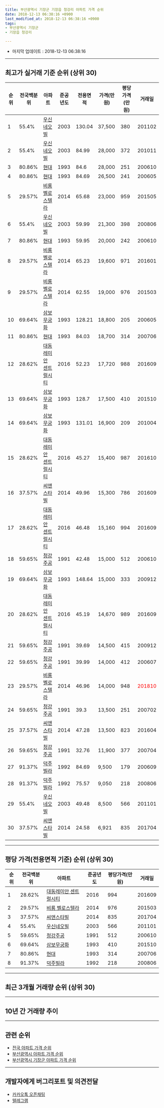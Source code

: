 ```yaml
---
title: 부산광역시 기장군 기장읍 청강리 아파트 가격 순위
date: 2018-12-13 06:38:16 +0900
last_modified_at: 2018-12-13 06:38:16 +0900
tags:
- 부산광역시 기장군
- 기장읍 청강리

---
```


* 마지막 업데이트 : 2018-12-13 06:38:16

---

## 최고가 실거래 기준 순위 (상위 30)


|순위|전국백분위|아파트|준공년도|전용면적|가격(만원)|평당가격(만원)|거래일|
|---|---|---|---|---|---|---|---|
|1|55.4%|[우신네오빌](https://search.naver.com/search.naver?query=%EB%B6%80%EC%82%B0%EA%B4%91%EC%97%AD%EC%8B%9C+%EA%B8%B0%EC%9E%A5%EA%B5%B0+%EA%B8%B0%EC%9E%A5%EC%9D%8D+%EC%B2%AD%EA%B0%95%EB%A6%AC+%EC%9A%B0%EC%8B%A0%EB%84%A4%EC%98%A4%EB%B9%8C)|2003|130.04|37,500|380|201102|
|2|55.4%|[우신네오빌](https://search.naver.com/search.naver?query=%EB%B6%80%EC%82%B0%EA%B4%91%EC%97%AD%EC%8B%9C+%EA%B8%B0%EC%9E%A5%EA%B5%B0+%EA%B8%B0%EC%9E%A5%EC%9D%8D+%EC%B2%AD%EA%B0%95%EB%A6%AC+%EC%9A%B0%EC%8B%A0%EB%84%A4%EC%98%A4%EB%B9%8C)|2003|84.99|28,000|372|201011|
|3|80.86%|[현대](https://search.naver.com/search.naver?query=%EB%B6%80%EC%82%B0%EA%B4%91%EC%97%AD%EC%8B%9C+%EA%B8%B0%EC%9E%A5%EA%B5%B0+%EA%B8%B0%EC%9E%A5%EC%9D%8D+%EC%B2%AD%EA%B0%95%EB%A6%AC+%ED%98%84%EB%8C%80)|1993|84.6|28,000|251|200610|
|4|80.86%|[현대](https://search.naver.com/search.naver?query=%EB%B6%80%EC%82%B0%EA%B4%91%EC%97%AD%EC%8B%9C+%EA%B8%B0%EC%9E%A5%EA%B5%B0+%EA%B8%B0%EC%9E%A5%EC%9D%8D+%EC%B2%AD%EA%B0%95%EB%A6%AC+%ED%98%84%EB%8C%80)|1993|84.69|26,500|241|200605|
|5|29.57%|[비룡 벨로스텔라](https://search.naver.com/search.naver?query=%EB%B6%80%EC%82%B0%EA%B4%91%EC%97%AD%EC%8B%9C+%EA%B8%B0%EC%9E%A5%EA%B5%B0+%EA%B8%B0%EC%9E%A5%EC%9D%8D+%EC%B2%AD%EA%B0%95%EB%A6%AC+%EB%B9%84%EB%A3%A1+%EB%B2%A8%EB%A1%9C%EC%8A%A4%ED%85%94%EB%9D%BC)|2014|65.68|23,000|959|201505|
|6|55.4%|[우신네오빌](https://search.naver.com/search.naver?query=%EB%B6%80%EC%82%B0%EA%B4%91%EC%97%AD%EC%8B%9C+%EA%B8%B0%EC%9E%A5%EA%B5%B0+%EA%B8%B0%EC%9E%A5%EC%9D%8D+%EC%B2%AD%EA%B0%95%EB%A6%AC+%EC%9A%B0%EC%8B%A0%EB%84%A4%EC%98%A4%EB%B9%8C)|2003|59.99|21,300|398|200806|
|7|80.86%|[현대](https://search.naver.com/search.naver?query=%EB%B6%80%EC%82%B0%EA%B4%91%EC%97%AD%EC%8B%9C+%EA%B8%B0%EC%9E%A5%EA%B5%B0+%EA%B8%B0%EC%9E%A5%EC%9D%8D+%EC%B2%AD%EA%B0%95%EB%A6%AC+%ED%98%84%EB%8C%80)|1993|59.95|20,000|242|200610|
|8|29.57%|[비룡 벨로스텔라](https://search.naver.com/search.naver?query=%EB%B6%80%EC%82%B0%EA%B4%91%EC%97%AD%EC%8B%9C+%EA%B8%B0%EC%9E%A5%EA%B5%B0+%EA%B8%B0%EC%9E%A5%EC%9D%8D+%EC%B2%AD%EA%B0%95%EB%A6%AC+%EB%B9%84%EB%A3%A1+%EB%B2%A8%EB%A1%9C%EC%8A%A4%ED%85%94%EB%9D%BC)|2014|65.23|19,600|971|201601|
|9|29.57%|[비룡 벨로스텔라](https://search.naver.com/search.naver?query=%EB%B6%80%EC%82%B0%EA%B4%91%EC%97%AD%EC%8B%9C+%EA%B8%B0%EC%9E%A5%EA%B5%B0+%EA%B8%B0%EC%9E%A5%EC%9D%8D+%EC%B2%AD%EA%B0%95%EB%A6%AC+%EB%B9%84%EB%A3%A1+%EB%B2%A8%EB%A1%9C%EC%8A%A4%ED%85%94%EB%9D%BC)|2014|62.55|19,000|976|201503|
|10|69.64%|[삼보무궁화](https://search.naver.com/search.naver?query=%EB%B6%80%EC%82%B0%EA%B4%91%EC%97%AD%EC%8B%9C+%EA%B8%B0%EC%9E%A5%EA%B5%B0+%EA%B8%B0%EC%9E%A5%EC%9D%8D+%EC%B2%AD%EA%B0%95%EB%A6%AC+%EC%82%BC%EB%B3%B4%EB%AC%B4%EA%B6%81%ED%99%94)|1993|128.21|18,800|205|200605|
|11|80.86%|[현대](https://search.naver.com/search.naver?query=%EB%B6%80%EC%82%B0%EA%B4%91%EC%97%AD%EC%8B%9C+%EA%B8%B0%EC%9E%A5%EA%B5%B0+%EA%B8%B0%EC%9E%A5%EC%9D%8D+%EC%B2%AD%EA%B0%95%EB%A6%AC+%ED%98%84%EB%8C%80)|1993|84.03|18,700|314|200706|
|12|28.62%|[대동레미안 센트럴시티](https://search.naver.com/search.naver?query=%EB%B6%80%EC%82%B0%EA%B4%91%EC%97%AD%EC%8B%9C+%EA%B8%B0%EC%9E%A5%EA%B5%B0+%EA%B8%B0%EC%9E%A5%EC%9D%8D+%EC%B2%AD%EA%B0%95%EB%A6%AC+%EB%8C%80%EB%8F%99%EB%A0%88%EB%AF%B8%EC%95%88+%EC%84%BC%ED%8A%B8%EB%9F%B4%EC%8B%9C%ED%8B%B0)|2016|52.23|17,720|988|201609|
|13|69.64%|[삼보무궁화](https://search.naver.com/search.naver?query=%EB%B6%80%EC%82%B0%EA%B4%91%EC%97%AD%EC%8B%9C+%EA%B8%B0%EC%9E%A5%EA%B5%B0+%EA%B8%B0%EC%9E%A5%EC%9D%8D+%EC%B2%AD%EA%B0%95%EB%A6%AC+%EC%82%BC%EB%B3%B4%EB%AC%B4%EA%B6%81%ED%99%94)|1993|128.7|17,500|410|201510|
|14|69.64%|[삼보무궁화](https://search.naver.com/search.naver?query=%EB%B6%80%EC%82%B0%EA%B4%91%EC%97%AD%EC%8B%9C+%EA%B8%B0%EC%9E%A5%EA%B5%B0+%EA%B8%B0%EC%9E%A5%EC%9D%8D+%EC%B2%AD%EA%B0%95%EB%A6%AC+%EC%82%BC%EB%B3%B4%EB%AC%B4%EA%B6%81%ED%99%94)|1993|131.01|16,900|209|201004|
|15|28.62%|[대동레미안 센트럴시티](https://search.naver.com/search.naver?query=%EB%B6%80%EC%82%B0%EA%B4%91%EC%97%AD%EC%8B%9C+%EA%B8%B0%EC%9E%A5%EA%B5%B0+%EA%B8%B0%EC%9E%A5%EC%9D%8D+%EC%B2%AD%EA%B0%95%EB%A6%AC+%EB%8C%80%EB%8F%99%EB%A0%88%EB%AF%B8%EC%95%88+%EC%84%BC%ED%8A%B8%EB%9F%B4%EC%8B%9C%ED%8B%B0)|2016|45.27|15,400|987|201610|
|16|37.57%|[씨앤스타빌](https://search.naver.com/search.naver?query=%EB%B6%80%EC%82%B0%EA%B4%91%EC%97%AD%EC%8B%9C+%EA%B8%B0%EC%9E%A5%EA%B5%B0+%EA%B8%B0%EC%9E%A5%EC%9D%8D+%EC%B2%AD%EA%B0%95%EB%A6%AC+%EC%94%A8%EC%95%A4%EC%8A%A4%ED%83%80%EB%B9%8C)|2014|49.96|15,300|786|201609|
|17|28.62%|[대동레미안 센트럴시티](https://search.naver.com/search.naver?query=%EB%B6%80%EC%82%B0%EA%B4%91%EC%97%AD%EC%8B%9C+%EA%B8%B0%EC%9E%A5%EA%B5%B0+%EA%B8%B0%EC%9E%A5%EC%9D%8D+%EC%B2%AD%EA%B0%95%EB%A6%AC+%EB%8C%80%EB%8F%99%EB%A0%88%EB%AF%B8%EC%95%88+%EC%84%BC%ED%8A%B8%EB%9F%B4%EC%8B%9C%ED%8B%B0)|2016|46.48|15,160|994|201609|
|18|59.65%|[청강주공](https://search.naver.com/search.naver?query=%EB%B6%80%EC%82%B0%EA%B4%91%EC%97%AD%EC%8B%9C+%EA%B8%B0%EC%9E%A5%EA%B5%B0+%EA%B8%B0%EC%9E%A5%EC%9D%8D+%EC%B2%AD%EA%B0%95%EB%A6%AC+%EC%B2%AD%EA%B0%95%EC%A3%BC%EA%B3%B5)|1991|42.48|15,000|512|200610|
|19|69.64%|[삼보무궁화](https://search.naver.com/search.naver?query=%EB%B6%80%EC%82%B0%EA%B4%91%EC%97%AD%EC%8B%9C+%EA%B8%B0%EC%9E%A5%EA%B5%B0+%EA%B8%B0%EC%9E%A5%EC%9D%8D+%EC%B2%AD%EA%B0%95%EB%A6%AC+%EC%82%BC%EB%B3%B4%EB%AC%B4%EA%B6%81%ED%99%94)|1993|148.64|15,000|333|200912|
|20|28.62%|[대동레미안 센트럴시티](https://search.naver.com/search.naver?query=%EB%B6%80%EC%82%B0%EA%B4%91%EC%97%AD%EC%8B%9C+%EA%B8%B0%EC%9E%A5%EA%B5%B0+%EA%B8%B0%EC%9E%A5%EC%9D%8D+%EC%B2%AD%EA%B0%95%EB%A6%AC+%EB%8C%80%EB%8F%99%EB%A0%88%EB%AF%B8%EC%95%88+%EC%84%BC%ED%8A%B8%EB%9F%B4%EC%8B%9C%ED%8B%B0)|2016|45.19|14,670|989|201609|
|21|59.65%|[청강주공](https://search.naver.com/search.naver?query=%EB%B6%80%EC%82%B0%EA%B4%91%EC%97%AD%EC%8B%9C+%EA%B8%B0%EC%9E%A5%EA%B5%B0+%EA%B8%B0%EC%9E%A5%EC%9D%8D+%EC%B2%AD%EA%B0%95%EB%A6%AC+%EC%B2%AD%EA%B0%95%EC%A3%BC%EA%B3%B5)|1991|39.69|14,500|415|200912|
|22|59.65%|[청강주공](https://search.naver.com/search.naver?query=%EB%B6%80%EC%82%B0%EA%B4%91%EC%97%AD%EC%8B%9C+%EA%B8%B0%EC%9E%A5%EA%B5%B0+%EA%B8%B0%EC%9E%A5%EC%9D%8D+%EC%B2%AD%EA%B0%95%EB%A6%AC+%EC%B2%AD%EA%B0%95%EC%A3%BC%EA%B3%B5)|1991|39.99|14,000|412|200607|
|23|29.57%|[비룡 벨로스텔라](https://search.naver.com/search.naver?query=%EB%B6%80%EC%82%B0%EA%B4%91%EC%97%AD%EC%8B%9C+%EA%B8%B0%EC%9E%A5%EA%B5%B0+%EA%B8%B0%EC%9E%A5%EC%9D%8D+%EC%B2%AD%EA%B0%95%EB%A6%AC+%EB%B9%84%EB%A3%A1+%EB%B2%A8%EB%A1%9C%EC%8A%A4%ED%85%94%EB%9D%BC)|2014|46.96|14,000|948|<span style="color:red">201810</span>|
|24|59.65%|[청강주공](https://search.naver.com/search.naver?query=%EB%B6%80%EC%82%B0%EA%B4%91%EC%97%AD%EC%8B%9C+%EA%B8%B0%EC%9E%A5%EA%B5%B0+%EA%B8%B0%EC%9E%A5%EC%9D%8D+%EC%B2%AD%EA%B0%95%EB%A6%AC+%EC%B2%AD%EA%B0%95%EC%A3%BC%EA%B3%B5)|1991|39.3|13,500|251|200702|
|25|37.57%|[씨앤스타빌](https://search.naver.com/search.naver?query=%EB%B6%80%EC%82%B0%EA%B4%91%EC%97%AD%EC%8B%9C+%EA%B8%B0%EC%9E%A5%EA%B5%B0+%EA%B8%B0%EC%9E%A5%EC%9D%8D+%EC%B2%AD%EA%B0%95%EB%A6%AC+%EC%94%A8%EC%95%A4%EC%8A%A4%ED%83%80%EB%B9%8C)|2014|47.28|13,500|823|201604|
|26|59.65%|[청강주공](https://search.naver.com/search.naver?query=%EB%B6%80%EC%82%B0%EA%B4%91%EC%97%AD%EC%8B%9C+%EA%B8%B0%EC%9E%A5%EA%B5%B0+%EA%B8%B0%EC%9E%A5%EC%9D%8D+%EC%B2%AD%EA%B0%95%EB%A6%AC+%EC%B2%AD%EA%B0%95%EC%A3%BC%EA%B3%B5)|1991|32.76|11,900|377|200704|
|27|91.37%|[덕주빌라](https://search.naver.com/search.naver?query=%EB%B6%80%EC%82%B0%EA%B4%91%EC%97%AD%EC%8B%9C+%EA%B8%B0%EC%9E%A5%EA%B5%B0+%EA%B8%B0%EC%9E%A5%EC%9D%8D+%EC%B2%AD%EA%B0%95%EB%A6%AC+%EB%8D%95%EC%A3%BC%EB%B9%8C%EB%9D%BC)|1992|84.69|9,500|179|200609|
|28|91.37%|[덕주빌라](https://search.naver.com/search.naver?query=%EB%B6%80%EC%82%B0%EA%B4%91%EC%97%AD%EC%8B%9C+%EA%B8%B0%EC%9E%A5%EA%B5%B0+%EA%B8%B0%EC%9E%A5%EC%9D%8D+%EC%B2%AD%EA%B0%95%EB%A6%AC+%EB%8D%95%EC%A3%BC%EB%B9%8C%EB%9D%BC)|1992|75.57|9,050|218|200806|
|29|55.4%|[우신네오빌](https://search.naver.com/search.naver?query=%EB%B6%80%EC%82%B0%EA%B4%91%EC%97%AD%EC%8B%9C+%EA%B8%B0%EC%9E%A5%EA%B5%B0+%EA%B8%B0%EC%9E%A5%EC%9D%8D+%EC%B2%AD%EA%B0%95%EB%A6%AC+%EC%9A%B0%EC%8B%A0%EB%84%A4%EC%98%A4%EB%B9%8C)|2003|49.48|8,500|566|201101|
|30|37.57%|[씨앤스타빌](https://search.naver.com/search.naver?query=%EB%B6%80%EC%82%B0%EA%B4%91%EC%97%AD%EC%8B%9C+%EA%B8%B0%EC%9E%A5%EA%B5%B0+%EA%B8%B0%EC%9E%A5%EC%9D%8D+%EC%B2%AD%EA%B0%95%EB%A6%AC+%EC%94%A8%EC%95%A4%EC%8A%A4%ED%83%80%EB%B9%8C)|2014|24.58|6,921|835|201704|


---

## 평당 가격(전용면적 기준) 순위 (상위 30)


|순위|전국백분위|아파트|준공년도|평당가격(만원)|거래일|
|---|---|---|---|---|---|
|1|28.62%|[대동레미안 센트럴시티](https://search.naver.com/search.naver?query=%EB%B6%80%EC%82%B0%EA%B4%91%EC%97%AD%EC%8B%9C+%EA%B8%B0%EC%9E%A5%EA%B5%B0+%EA%B8%B0%EC%9E%A5%EC%9D%8D+%EC%B2%AD%EA%B0%95%EB%A6%AC+%EB%8C%80%EB%8F%99%EB%A0%88%EB%AF%B8%EC%95%88+%EC%84%BC%ED%8A%B8%EB%9F%B4%EC%8B%9C%ED%8B%B0)|2016|994|201609|
|2|29.57%|[비룡 벨로스텔라](https://search.naver.com/search.naver?query=%EB%B6%80%EC%82%B0%EA%B4%91%EC%97%AD%EC%8B%9C+%EA%B8%B0%EC%9E%A5%EA%B5%B0+%EA%B8%B0%EC%9E%A5%EC%9D%8D+%EC%B2%AD%EA%B0%95%EB%A6%AC+%EB%B9%84%EB%A3%A1+%EB%B2%A8%EB%A1%9C%EC%8A%A4%ED%85%94%EB%9D%BC)|2014|976|201503|
|3|37.57%|[씨앤스타빌](https://search.naver.com/search.naver?query=%EB%B6%80%EC%82%B0%EA%B4%91%EC%97%AD%EC%8B%9C+%EA%B8%B0%EC%9E%A5%EA%B5%B0+%EA%B8%B0%EC%9E%A5%EC%9D%8D+%EC%B2%AD%EA%B0%95%EB%A6%AC+%EC%94%A8%EC%95%A4%EC%8A%A4%ED%83%80%EB%B9%8C)|2014|835|201704|
|4|55.4%|[우신네오빌](https://search.naver.com/search.naver?query=%EB%B6%80%EC%82%B0%EA%B4%91%EC%97%AD%EC%8B%9C+%EA%B8%B0%EC%9E%A5%EA%B5%B0+%EA%B8%B0%EC%9E%A5%EC%9D%8D+%EC%B2%AD%EA%B0%95%EB%A6%AC+%EC%9A%B0%EC%8B%A0%EB%84%A4%EC%98%A4%EB%B9%8C)|2003|566|201101|
|5|59.65%|[청강주공](https://search.naver.com/search.naver?query=%EB%B6%80%EC%82%B0%EA%B4%91%EC%97%AD%EC%8B%9C+%EA%B8%B0%EC%9E%A5%EA%B5%B0+%EA%B8%B0%EC%9E%A5%EC%9D%8D+%EC%B2%AD%EA%B0%95%EB%A6%AC+%EC%B2%AD%EA%B0%95%EC%A3%BC%EA%B3%B5)|1991|512|200610|
|6|69.64%|[삼보무궁화](https://search.naver.com/search.naver?query=%EB%B6%80%EC%82%B0%EA%B4%91%EC%97%AD%EC%8B%9C+%EA%B8%B0%EC%9E%A5%EA%B5%B0+%EA%B8%B0%EC%9E%A5%EC%9D%8D+%EC%B2%AD%EA%B0%95%EB%A6%AC+%EC%82%BC%EB%B3%B4%EB%AC%B4%EA%B6%81%ED%99%94)|1993|410|201510|
|7|80.86%|[현대](https://search.naver.com/search.naver?query=%EB%B6%80%EC%82%B0%EA%B4%91%EC%97%AD%EC%8B%9C+%EA%B8%B0%EC%9E%A5%EA%B5%B0+%EA%B8%B0%EC%9E%A5%EC%9D%8D+%EC%B2%AD%EA%B0%95%EB%A6%AC+%ED%98%84%EB%8C%80)|1993|314|200706|
|8|91.37%|[덕주빌라](https://search.naver.com/search.naver?query=%EB%B6%80%EC%82%B0%EA%B4%91%EC%97%AD%EC%8B%9C+%EA%B8%B0%EC%9E%A5%EA%B5%B0+%EA%B8%B0%EC%9E%A5%EC%9D%8D+%EC%B2%AD%EA%B0%95%EB%A6%AC+%EB%8D%95%EC%A3%BC%EB%B9%8C%EB%9D%BC)|1992|218|200806|


---

## 최근 3개월 거래량 순위 (상위 30)


<div style="width:100%;">
    <canvas id="deal_count_ranking" height="250"></canvas>
</div>


<script>
new Chart(document.getElementById("deal_count_ranking"), {
    type: 'horizontalBar',
    data: {
        labels: ['현대', '씨앤스타빌', '비룡 벨로스텔라'],
        datasets: [{
            label: '실거래 수',
            data: [2, 1, 1],
            borderColor: "rgba(255, 0, 128, 1)",
            backgroundColor: "rgba(255, 0, 128, 0.5)",
            fill: false,
        }]
    },
    options: {
        responsive: true,
        title: {
            display: true,
            text: '최근 3개월 거래량 순위'
        },
        tooltips: {
            mode: 'index',
            intersect: false,
            callbacks: {
                title: function(tooltipItems, data) {
                    return "실거래 수:";
                },
                label: function(tooltipItem, data) {
                    return data.labels[tooltipItem.index] + ": " + tooltipItem.xLabel;
                }
            }
        },
        hover: {
            mode: 'nearest',
            intersect: true
        },
        scales: {
            xAxes: [{
                display: true,
                scaleLabel: {
                    display: true,
                    labelString: '실거래 수'
                },
                ticks: {
                    suggestedMin: 0,
                }
            }],
            yAxes: [{
                display: true,
                ticks: {
                    autoSkip: false,
                    callback: function(value, index, values) {
                        if (value.length > 15)
                            return value.substr(0, 13) + "...";
                        else
                            return value;
                    }
                },
                scaleLabel: {
                    display: false,
                }
            }]
        }
    }
});

</script>


---

## 10년 간 거래량 추이


<div style="width:100%;">
    <canvas id="deal_progress" height="250"></canvas>
</div>

<script>
new Chart(document.getElementById("deal_progress"), {
    type: 'line',
    data: {
        labels: ['200812','200901','200902','200903','200904','200905','200906','200907','200908','200909','200910','200911','200912','201001','201002','201003','201004','201005','201006','201007','201008','201009','201010','201011','201012','201101','201102','201103','201104','201105','201106','201107','201108','201109','201110','201111','201112','201201','201202','201203','201204','201205','201206','201207','201208','201209','201210','201211','201212','201301','201302','201303','201304','201305','201306','201307','201308','201309','201310','201311','201312','201401','201402','201403','201404','201405','201406','201407','201408','201409','201410','201411','201412','201501','201502','201503','201504','201505','201506','201507','201508','201509','201510','201511','201512','201601','201602','201603','201604','201605','201606','201607','201608','201609','201610','201611','201612','201701','201702','201703','201704','201705','201706','201707','201708','201709','201710','201711','201712','201801','201802','201803','201804','201805','201806','201807','201808','201809','201810','201811','201812'],
        datasets: [{
            label: '실거래 수',
            pointRadius: 1,
            data: [5, 5, 13, 10, 13, 18, 11, 14, 21, 24, 22, 16, 15, 19, 15, 16, 21, 16, 10, 15, 15, 13, 19, 14, 19, 19, 20, 31, 20, 19, 9, 20, 13, 11, 21, 12, 15, 10, 6, 20, 12, 11, 6, 2, 3, 5, 14, 8, 11, 12, 2, 11, 10, 10, 36, 5, 8, 8, 12, 3, 7, 6, 7, 10, 19, 10, 7, 7, 6, 12, 22, 15, 13, 23, 18, 26, 41, 32, 37, 38, 31, 47, 34, 26, 8, 18, 8, 23, 17, 5, 12, 24, 20, 38, 37, 30, 15, 16, 11, 9, 12, 13, 17, 15, 9, 9, 8, 4, 7, 6, 5, 2, 4, 2, 4, 4, 3, 7, 4, 0, 0],
            borderColor: "rgba(255, 201, 14, 1)",
            backgroundColor: "rgba(255, 201, 14, 0.5)",
            fill: true,
        }]
    },
    options: {
        responsive: true,
        title: {
            display: true,
            text: '10년간 거래량 추이'
        },
        tooltips: {
            mode: 'index',
            intersect: false,
        },
        hover: {
            mode: 'nearest',
            intersect: true
        },
        scales: {
            xAxes: [{
                display: true,
                scaleLabel: {
                    display: true,
                    labelString: '년/월'
                }
            }],
            yAxes: [{
                display: true,
                ticks: {
                    suggestedMin: 0,
                },
                scaleLabel: {
                    display: true,
                    labelString: '실거래 수'
                }
            }]
        }
    }
});

</script>


---

## 관련 순위

- [전국 아파트 가격 순위](https://inasie.github.io/apt-ranking/전국)
- [부산광역시 아파트 가격 순위](https://inasie.github.io/apt-ranking/부산광역시)
- [부산광역시 기장군 아파트 가격 순위](https://inasie.github.io/apt-ranking/부산광역시-기장군)


---

## 개발자에게 버그리포트 및 의견전달

- [카카오톡 오픈채팅](https://open.kakao.com/o/gLJUAP4)
- [텔레그램](https://t.me/inasie)

